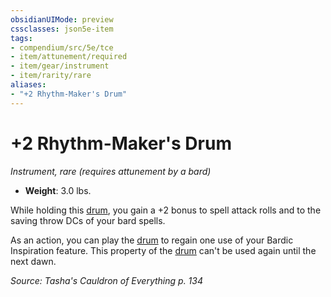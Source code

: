 ```yaml
---
obsidianUIMode: preview
cssclasses: json5e-item
tags:
- compendium/src/5e/tce
- item/attunement/required
- item/gear/instrument
- item/rarity/rare
aliases: 
- "+2 Rhythm-Maker's Drum"
---
```

# +2 Rhythm-Maker's Drum
*Instrument, rare (requires attunement by a bard)*  

- **Weight**: 3.0 lbs.

While holding this [drum](5E2014官方资源/items/drum.md), you gain a +2 bonus to spell attack rolls and to the saving throw DCs of your bard spells.

As an action, you can play the [drum](5E2014官方资源/items/drum.md) to regain one use of your Bardic Inspiration feature. This property of the [drum](5E2014官方资源/items/drum.md) can't be used again until the next dawn.

*Source: Tasha's Cauldron of Everything p. 134*